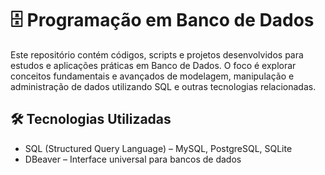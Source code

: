 # 🗄️ Programação em Banco de Dados

Este repositório contém códigos, scripts e projetos desenvolvidos para estudos e aplicações práticas em Banco de Dados. O foco é explorar conceitos fundamentais e avançados de modelagem, manipulação e administração de dados utilizando SQL e outras tecnologias relacionadas.

## 🛠️ Tecnologias Utilizadas
- SQL (Structured Query Language) – MySQL, PostgreSQL, SQLite
- DBeaver – Interface universal para bancos de dados

